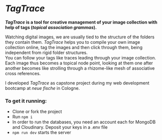# _TagTrace_

**_TagTrace_ is a tool for creative management of your image collection with help of tags (_topical association grammas_).**

Watching digital images, we are usually tied to the structure of the folders they contain them. _TagTrace_ helps you to compile your own image collection online, tag the images and then click through them, being independent from rigid folder structures.  
You can follow your tags like traces leading through your image collection. Each image thus becomes a topical node point, looking at them one after another becomes like strolling through a rhizome-like mesh of associative cross references.

I developed _TagTrace_ as capstone project during my web development bootcamp at _neue fische_ in Cologne.

### To get it running:

- Clone or fork the project
- Run `npm i`
- In order to run the databases, you need an account each for MongoDB and Cloudinary. Deposit your keys in a .env file
- `npm run dev` starts the server

